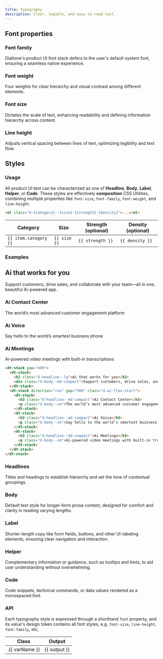 ```yaml
---
title: Typography
description: Clear, legible, and easy-to-read text.
---
```


## Font properties

### Font family

Dialtone's product UI font stack defers to the user's default system font, ensuring a seamless native experience.

<dt-stack direction="row" gap="500" class="d-wmx764">
  <svg-loader class="d-fl1" name="ff-appleSF" />
  <svg-loader class="d-fl1" name="ff-windows" />
  <svg-loader class="d-fl1" name="ff-roboto" />
  <svg-loader class="d-fl1" name="ff-linux" />
</dt-stack>

### Font weight

Four weights for clear hierarchy and visual contrast among different elements.

<dt-stack direction="row" gap="500" class="d-wmx764">
  <svg-loader name="fw-regular" />
  <svg-loader name="fw-medium" />
  <svg-loader name="fw-semibold" />
  <svg-loader name="fw-bold" />
</dt-stack>

### Font size

Dictates the scale of text, enhancing readability and defining information hierarchy across content.

<dt-stack direction="row" gap="500" class="d-wmx764">
  <svg-loader name="fs-100" />
  <svg-loader name="fs-200" />
  <svg-loader name="fs-300" />
  <svg-loader name="fs-400" />
  <svg-loader name="fs-500" />
</dt-stack>

### Line height

Adjusts vertical spacing between lines of text, optimizing legibility and text flow.

<dt-stack direction="column" gap="500">
  <dt-stack direction="row" gap="500" class="d-wmx764">
    <svg-loader name="lh-100" />
    <svg-loader name="lh-200" />
    <svg-loader name="lh-300" />
  </dt-stack>
  <dt-stack direction="row" gap="500" class="d-wmx764">
    <svg-loader name="lh-400" />
    <svg-loader name="lh-500" />
    <svg-loader name="lh-600" />
  </dt-stack>
</dt-stack>

## Styles

### Usage

All product UI text can be characterized as one of **Headline**, **Body**, **Label**, **Helper**, or **Code**. These styles are effectively **composition** CSS Utilities, combining multiple properties like `font-size`, `font-family`, `font-weight`, and `line-height`.

```html
<el class="d-{category}--{size}-{strength}-{density}">...</el>
```

<div class="d-bb d-bc-default">
  <table class="d-table">
    <thead>
      <tr>
        <th>Category</th>
        <th>Size</th>
        <th>Strength <span class="d-label--sm-plain-compact d-tt-none">(optional)</span></th>
        <th>Density <span class="d-label--sm-plain-compact d-tt-none">(optional)</span></th>
      </tr>
    </thead>
    <tbody>
      <tr class="d-va-top" v-for="item in typographyVariants" :key="item.category">
        <td>
          <code class="d-code--sm">{{ item.category }}</code>
        </td>
        <td>
          <dt-stack gap="300">
            <div v-for="(size, index) in item.size" :key="index" :class="{'d-fc-transparent': size === '-'}">
              <code class="d-code--sm">{{ size }}</code>
            </div>
          </dt-stack>
        </td>
        <td>
          <dt-stack gap="300">
            <div v-for="(strength, index) in item.strength" :key="index" :class="{'d-fc-transparent': strength === '-'}">
              <code class="d-code--sm">{{ strength }}</code>
            </div>
          </dt-stack>
        </td>
        <td>
          <dt-stack gap="300">
            <div v-for="(density, index) in item.density" :key="index" :class="{'d-fc-transparent': density === '-'}">
              <code class="d-code--sm">{{ density }}</code>
            </div>
          </dt-stack>
        </td>
      </tr>
    </tbody>
  </table>
</div>

### Examples

<code-well-header class="d-pb32">
  <div class="d-w100p">
    <dt-stack gap="400">
      <dt-stack>
        <h2 class="d-headline--lg">Ai that works for you</h2>
        <div class="d-body--md-compact">Support customers, drive sales, and collaborate with your team—all in one, beautiful Ai-powered app.</div>
      </dt-stack>
      <dt-stack direction="row" gap="500" class="d-ai-flex-start">
        <dt-stack>
          <h3 class="d-headline--md-compact">Ai Contact Center</h3>
          <p class="d-body--sm">The world’s most advanced customer engagement platform</p>
        </dt-stack>
        <dt-stack>
          <h3 class="d-headline--md-compact">Ai Voice</h3>
          <p class="d-body--sm">Say hello to the world’s smartest business phone</p>
        </dt-stack>
        <dt-stack>
          <h3 class="d-headline--md-compact">Ai Meetings</h3>
          <p class="d-body--sm">Ai-powered video meetings with built-in transcriptions</p>
        </dt-stack>
      </dt-stack>
    </dt-stack>
  </div>
</code-well-header>

```html
<dt-stack gap="400">
  <dt-stack>
    <h2 class="d-headline--lg">Ai that works for you</h2>
    <div class="d-body--md-compact">Support customers, drive sales, and collaborate with your team—all in one, beautiful Ai-powered app.</div>
  </dt-stack>
  <dt-stack direction="row" gap="500" class="d-ai-flex-start">
    <dt-stack>
      <h3 class="d-headline--md-compact">Ai Contact Center</h3>
      <p class="d-body--sm">The world’s most advanced customer engagement platform</p>
    </dt-stack>
    <dt-stack>
      <h3 class="d-headline--md-compact">Ai Voice</h3>
      <p class="d-body--sm">Say hello to the world’s smartest business phone</p>
    </dt-stack>
    <dt-stack>
      <h3 class="d-headline--md-compact">Ai Meetings</h3>
      <p class="d-body--sm">Ai-powered video meetings with built-in transcriptions</p>
    </dt-stack>
  </dt-stack>
</dt-stack>
```

### Headlines

Titles and headings to establish hierarchy and set the tone of contextual groupings.

<code-well-header class="d-d-flex d-jc-center d-fd-column d-p24 d-bgc-secondary d-w100p d-hmn102" custom>
  <div class="d-d-grid d-gg16 d-ai-center" style="grid-template-columns: 52rem 1fr">
    <template v-for="{ var: varName } in typographyStylesHeadlines">
      <div class="d-truncate"><p :class="[varName, 'd-truncate', 'd-bgc-moderate-opaque']">{{ example }}</p></div>
      <dt-stack direction="row" class="d-jc-space-between dialtone-copy-utility">
        <span class="dialtone-copy-utility__utility d-code--sm d-fc-purple-400">{{ varName }}</span>
        <div class="dialtone-copy-utility__btn">
          <copy-button :text="varName" aria-label="Copy" />
        </div>
      </dt-stack>
    </template>
  </div>
</code-well-header>

### Body

Default text style for longer-form prose content, designed for comfort and clarity in reading varying lengths.

<code-well-header class="d-d-flex d-jc-center d-fd-column d-p24 d-bgc-secondary d-w100p d-hmn102" custom>
  <div class="d-d-grid d-gg16 d-ai-center" style="grid-template-columns: 52rem 1fr">
    <template v-for="{ var: varName } in typographyStylesBody">
      <div class="d-truncate"><p :class="[varName, 'd-truncate', 'd-bgc-moderate-opaque']">{{ example }}</p></div>
      <dt-stack direction="row" class="d-jc-space-between dialtone-copy-utility">
        <span class="dialtone-copy-utility__utility d-code--sm d-fc-purple-400">{{ varName }}</span>
        <div class="dialtone-copy-utility__btn">
          <copy-button :text="varName" aria-label="Copy" />
        </div>
      </dt-stack>
    </template>
  </div>
</code-well-header>

### Label

Shorter-length copy like form fields, buttons, and other UI-labeling elements, ensuring clear navigation and interaction.

<code-well-header class="d-d-flex d-jc-center d-fd-column d-p24 d-bgc-secondary d-w100p d-hmn102" custom>
  <div class="d-d-grid d-gg16 d-ai-center" style="grid-template-columns: 52rem 1fr">
    <template v-for="{ var: varName } in typographyStylesLabel">
      <div class="d-truncate"><p :class="[varName, 'd-truncate', 'd-bgc-moderate-opaque']">{{ example }}</p></div>
      <dt-stack direction="row" class="d-jc-space-between dialtone-copy-utility">
        <span class="dialtone-copy-utility__utility d-code--sm d-fc-purple-400">{{ varName }}</span>
        <div class="dialtone-copy-utility__btn">
          <copy-button :text="varName" aria-label="Copy" />
        </div>
      </dt-stack>
    </template>
  </div>
</code-well-header>

### Helper

Complementary information or guidance, such as tooltips and hints, to aid user understanding without overwhelming.

<code-well-header class="d-d-flex d-jc-center d-fd-column d-p24 d-bgc-secondary d-w100p d-hmn102" custom>
  <div class="d-d-grid d-gg16 d-ai-center" style="grid-template-columns: 52rem 1fr">
    <template v-for="{ var: varName } in typographyStylesHelper">
      <div class="d-truncate"><p :class="[varName, 'd-truncate', 'd-bgc-moderate-opaque']">{{ example }}</p></div>
      <dt-stack direction="row" class="d-jc-space-between dialtone-copy-utility">
        <span class="dialtone-copy-utility__utility d-code--sm d-fc-purple-400">{{ varName }}</span>
        <div class="dialtone-copy-utility__btn">
          <copy-button :text="varName" aria-label="Copy" />
        </div>
      </dt-stack>
    </template>
  </div>
</code-well-header>

### Code

Code snippets, technical commands, or data values rendered as a monospaced font.

<code-well-header class="d-d-flex d-jc-center d-fd-column d-p24 d-bgc-secondary d-w100p d-hmn102" custom>
  <div class="d-d-grid d-gg16 d-ai-center" style="grid-template-columns: 52rem 1fr">
    <template v-for="{ var: varName } in typographyStylesCode">
      <div class="d-truncate"><p :class="[varName, 'd-truncate', 'd-bgc-moderate-opaque']">{{ example }}</p></div>
      <dt-stack direction="row" class="d-jc-space-between dialtone-copy-utility">
        <span class="dialtone-copy-utility__utility d-code--sm d-fc-purple-400">{{ varName }}</span>
        <div class="dialtone-copy-utility__btn">
          <copy-button :text="varName" aria-label="Copy" />
        </div>
      </dt-stack>
    </template>
  </div>
</code-well-header>

### API

Each typography style is expressed through a shorthand `font` property, and its value's design token contains all font styles, e.g. `font-size`, `line-height`, `font-family`, etc,

<div class="d-hmx464 d-of-y-auto d-bb d-bc-default">
  <table class="d-table dialtone-doc-table">
    <thead>
      <tr>
        <th scope="col" class="d-w40p">Class</th>
        <th scope="col">Output</th>
      </tr>
    </thead>
    <tbody>
      <tr v-for="{ var: varName, output } in typographyStyles">
        <td class="d-code--sm d-fc-purple-400">.{{ varName }}</td>
        <td class="d-code--sm">{{ output }}</td>
      </tr>
    </tbody>
  </table>
</div>

<script setup>
  import { typographyVariants, typographyStyles, fontSize, lineHeight } from '@data/type.json';
  import CopyButton from '@baseComponents/CopyButton.vue';
  import SvgLoader from '@baseComponents/SvgLoader.vue';

  const typographyStylesHeadlines = typographyStyles.filter(type => type.var.startsWith("d-headline"));
  const typographyStylesBody = typographyStyles.filter(type => type.var.startsWith("d-body"));
  const typographyStylesLabel = typographyStyles.filter(type => type.var.startsWith("d-label"));
  const typographyStylesHelper = typographyStyles.filter(type => type.var.startsWith("d-helper"));
  const typographyStylesCode = typographyStyles.filter(type => type.var.startsWith("d-code"));

  const example = "The quick brown fox jumps over the lazy dog."

  const fontSizeValues = fontSize.product.reduce((accum, curr) => {
    accum.push(`d-fs-${curr.stop}`);
    return accum;
  }, []);
  fontSizeValues.push('d-headline36', 'd-headline48', 'd-headline54');

  const lineHeightValues = lineHeight.reduce((accum, curr) => {
    if (curr.class.startsWith('-') && !curr.class.endsWith('unset')) {
      accum.push(`d-lh${curr.class}`);
    }
    return accum;
  }, []);

  const exampleAi = "Ai that works for you."

</script>

<style lang="less" scoped>
  .dialtone-copy-utility {

    & {
      position: relative;
      cursor: default;
    }

    &__utility {
    }

    &__btn {
      display: none;
      position: absolute;
      right: 0;
      background-color: var(--dt-color-surface-secondary);
      padding-left: var(--dt-space-300);

      .dialtone-copy-utility:hover & {
        display: block;
      }
    }
  }
</style>

